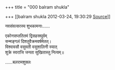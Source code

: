 +++
title = "000 balram shukla"

+++
[[balram shukla	2012-03-24, 19:30:29 [Source](https://groups.google.com/g/bvparishat/c/f4bCfPszwC8)]]



नवसंवत्सरस्य शुभकामनाः......

  
एकोनसप्ततितमं द्विसहस्रपूर्वम्  
सन्मङ्गलं दिशतुवैक्रमवर्षमेतत्।  
विश्वावसौ वसुमती वसुशालिनी स्यात्  
शुक्रे स्वराजि जनता सुखितास्तु नित्यम्॥

  
......बलरामशुक्लः  

